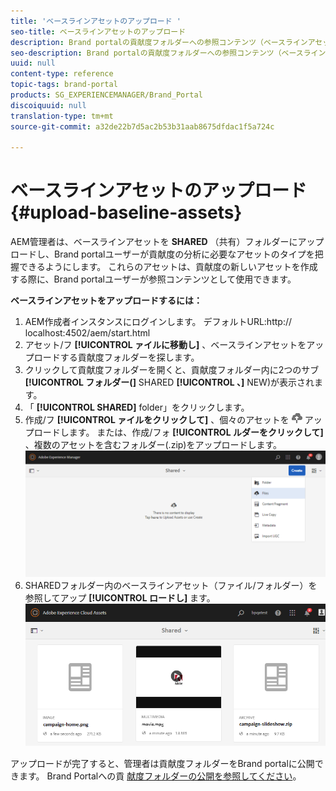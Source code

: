 ```yaml
---
title: 'ベースラインアセットのアップロード '
seo-title: ベースラインアセットのアップロード
description: Brand portalの貢献度フォルダーへの参照コンテンツ（ベースラインアセット）のアップロードに関するインサイトを得ます。
seo-description: Brand portalの貢献度フォルダーへの参照コンテンツ（ベースラインアセット）のアップロードに関するインサイトを得ます。
uuid: null
content-type: reference
topic-tags: brand-portal
products: SG_EXPERIENCEMANAGER/Brand_Portal
discoiquuid: null
translation-type: tm+mt
source-git-commit: a32de22b7d5ac2b53b31aab8675dfdac1f5a724c

---
```



# ベースラインアセットのアップロード {#upload-baseline-assets}

AEM管理者は、ベースラインアセットを **SHARED** （共有）フォルダーにアップロードし、Brand portalユーザーが貢献度の分析に必要なアセットのタイプを把握できるようにします。 これらのアセットは、貢献度の新しいアセットを作成する際に、Brand portalユーザーが参照コンテンツとして使用できます。

**ベースラインアセットをアップロードするには：**

1. AEM作成者インスタンスにログインします。
デフォルトURL:http:// localhost:4502/aem/start.html
1. アセット/フ **[!UICONTROL ァイルに移動し]** 、ベースラインアセットをアップロードする貢献度フォルダーを探します。
1. クリックして貢献度フォルダーを開くと、貢献度フォルダー内に2つのサブ&#x200B;**[!UICONTROL フォルダー(]** SHARED **[!UICONTROL 、]** NEW)が表示されます。
1. 「 **[!UICONTROL SHARED]** folder」をクリックします。
1. 作成/フ **[!UICONTROL ァイルをクリックして]** 、個々のアセットを ![](assets/upload.png) アップロードします。
または、作成/フォ **[!UICONTROL ルダーをクリックして]** 、複数のアセットを含むフォルダー(.zip)をアップロードします。
   ![](assets/upload-baseline-assets1.png)
1. SHAREDフォルダー内のベースラインアセット（ファイル/フォルダー）を参照してアップ **[!UICONTROL ロードし]** ます。
   ![](assets/upload-baseline-assets2.png)

アップロードが完了すると、管理者は貢献度フォルダーをBrand portalに公開できます。 Brand Portalへの貢 [献度フォルダーの公開を参照してください](brand-portal-publish-contribution-folder-to-brand-portal.md)。